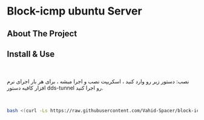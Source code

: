# Block-icmp ubuntu Server


## About The Project


## Install & Use



<br><br>
نصب: دستور زیر رو وارد کنید ،  اسکریپت نصب و اجرا میشه ، برای هر بار اجرای نرم افزار کافیه دستور dds-tunnel رو اجرا کنید.
<br>

<br>


```sh
bash <(curl -Ls https://raw.githubusercontent.com/Vahid-Spacer/block-icmp/master/icmp.sh)
```
<br>
